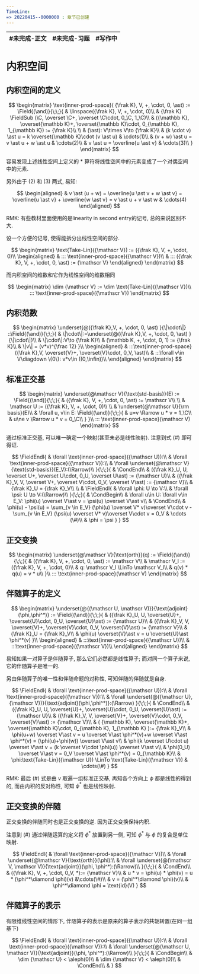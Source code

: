 ```yaml
---
TimeLine: 
=> 20220415--0000000 : 章节已创建
---
```

| #未完成-正文 | #未完成-习题 | #写作中 | 
| ------------ | ------------ | ------- |

# 内积空间

## 内积空间的定义

$$
\begin{matrix}
\text{inner-prod-space}(
   {\frak K},
    V, +, \cdot, 0, \ast) 
:= \Field{(\and)}{\;\;}{
    & \linspace({\frak K}, V, +, \cdot, 0)\\
    & {\frak K} \FieldSub (\C, \overset \C+, \overset \C\cdot, 0_\C, 1_\C)\\
    & ({\mathbb K}, \overset{\mathbb K}+, \overset{\mathbb K}\cdot, 0_{\mathbb K}, 1_{\mathbb K}) := {\frak K}\\
    \\
    & (\ast): V\times V\to {\frak K}\\
    & (k \cdot v) \ast u = k \overset{\mathbb K}\cdot (v \ast u) & \cdots(1)\\
    & (v + w) \ast u = v \ast u + w \ast u & \cdots(2)\\
    & v \ast u = \overline{u \ast v} & \cdots(3)\\
}
\end{matrix}
$$

容易发现上述线性空间上定义的 $\ast$ 算符将线性空间中的元素变成了一个对偶空间中的元素. 

另外由于 $(2)$ 和 $(3)$ 两式, 易知: 

$$
\begin{aligned}
& v \ast (u + w) = \overline{u \ast v + w \ast v} 
= \overline{u \ast v} + \overline{w \ast v}
= v \ast u + v \ast w
& \cdots(4)
\end{aligned}
$$

RMK: 有些教材里面使用的是linearity in second entry的记号, 总的来说区别不大. 

设一个方便的记号, 使得能拆分出线性空间的部分. 

$$
\begin{matrix}
\text{Take-Lin}({\mathscr V}) := ({\frak K}, V, +, \cdot, 0)\\
\begin{aligned}
    & ::: \text{inner-prod-space}({\mathscr V})\\
    & ::: ({\frak K}, V, +, \cdot, 0, \ast)  := {\mathscr V}
\end{aligned}
\end{matrix}
$$

而内积空间的维数和它作为线性空间的维数相同

$$
\begin{matrix}
\dim {\mathscr V} := \dim \text{Take-Lin}({\mathscr V})\\
::: \text{inner-prod-space}({\mathscr V})
\end{matrix}
$$

## 内积范数

$$
\begin{matrix}
\underset{@({\frak K},V, +, \cdot, 0, \ast) }{\|\cdot\|}
::\Field{(\and)}{\;\;}{
    & \|\cdot\|:=\underset{@({\frak K},V, +, \cdot, 0, \ast) }{\|\cdot\|}\\
    & \|\cdot\|:V\to {\frak K}\\
    & (\mathbb K, +, \cdot, 0, 1) := {\frak K}\\
    & \|v\| = (v*v)^{\frac 12}
}\\
\begin{aligned}
    & :::\text{inner-prod-space}({\frak K},V, \overset{V}+, \overset{V}\cdot, 0_V, \ast)\\
    & :::\forall v\in V\diagdown \{0\}: v*v\in ((0,\infin))\\
\end{aligned}
\end{matrix}
$$

## 标准正交基

$$
\begin{matrix}
\underset{@\mathscr V}{\text{std-basis}}(E)
:= \Field{(\and)}{\;\;}{
    & ({\frak K}, V, +, \cdot, 0, \ast) := \mathscr V\\
    \\
    & \mathscr U := ({\frak K}, V, +, \cdot, 0)\\
    \\
    & \underset{@\mathscr U}{\rm basis}(E)\\
    & \forall u, v\in E: \Field{(\and)}{\;\;}{
        & u=v \Rarrow u * v = 1_\C\\
        & u\ne v \Rarrow u * v = 0_\C\\
    }
}\\
::: \text{inner-prod-space}(\mathscr V)
\end{matrix}
$$

通过标准正交基, 可以唯一确定一个映射(甚至未必是线性映射). 注意到式 $(\#)$ 即可得证. 

$$
\FieldEndl{
    & \forall \text{inner-prod-space}({\mathscr U}):\\
    & \forall \text{inner-prod-space}({\mathscr V}):\\
    & \forall \underset{@\mathscr V}{\text{std-basis}}(E_V):(\Rarrow)\\
}{\;\;}{
    & \CondEnd\\
    & ({\frak K}_U, U, \overset U+, \overset U\cdot, 0_U, \overset U\ast) := {\mathscr U}\\
    & ({\frak K}_V, V, \overset V+, \overset V\cdot, 0_V, \overset V\ast) := {\mathscr V}\\
    & {\frak K}_U = {\frak K}_V\\
    \\
    & \FieldEndl{
        & \forall \phi: U \to V:\\
        & \forall \psi: U \to V:(\Rarrow)\\ 
    }{\;\;}{
        & \CondBegin\\
        & \forall u\in U: \forall v\in E_V:
            \phi(u) \overset V\ast v = \psi(u) \overset V\ast v\\
         & \CondEnd\\
         & \phi(u) - \psi(u) 
             = \sum_{v \in E_V} (\phi(u) \overset V* v)\overset V\cdot v  
             - \sum_{v \in E_V} (\psi(u) \overset V* v)\overset V\cdot v 
             = 0_V & \cdots (\#)\\
         & \phi = \psi
    }
}
$$

## 正交变换

$$
\begin{matrix}
\underset{@\mathscr V}{\text{orth}}(q) := 
\Field{(\and)}{\;\;}{
    & ({\frak K}, V, +, \cdot, 0, \ast) := \mathscr V\\
    & \mathscr V_l := ({\frak K}, V, +, \cdot, 0)\\
    & q: \mathscr V_l \LinTo \mathscr V_l\\
    & q(v) * q(u) = v * u\\
}\\
::: \text{inner-prod-space}(\mathscr V)
\end{matrix}
$$

## 伴随算子的定义

$$
\begin{matrix}
\underset{@{(\mathscr U, \mathscr V)}}{\text{adjoint}(\phi,\phi^*)}
:=
\Field{(\and)}{\;\;}{
    & ({\frak K}_U, U, \overset{U}+, \overset{U}\cdot, 0_U, \overset{U}\ast)  := {\mathscr U}\\ 
    & ({\frak K}_V, V, \overset{V}+, \overset{V}\cdot, 0_V, \overset{V}\ast)  := {\mathscr V}\\
    & {\frak K}_U = {\frak K}_V\\
    & \phi(u) \overset{V}\ast v = u \overset{U}\ast \phi^*(v)
}\\
\begin{aligned}
& :::\text{inner-prod-space}({\mathscr U})\\
& :::\text{inner-prod-space}({\mathscr V})\\
\end{aligned}
\end{matrix}
$$

易知如果一对算子是伴随算子, 那么它们必然都是线性算子; 而对同一个算子来说, 它的伴随算子是唯一的. 

另由伴随算子的唯一性和伴随命题的对称性, 可知伴随的伴随就是自身. 

$$
\FieldEndl{
    & \forall \text{inner-prod-space}({\mathscr U}):\\
    & \forall \text{inner-prod-space}({\mathscr V}):\\
    & \forall \underset{@({\mathscr U}, {\mathscr V})}{\text{adjoint}(\phi,\phi^*)}:(\Rarrow)
}{\;\;}{
    & \CondEnd\\
    & ({\frak K}_U, U, \overset{U}+, \overset{U}\cdot, 0_U, \overset{U}\ast)  := {\mathscr U}\\ 
    & ({\frak K}_V, V, \overset{V}+, \overset{V}\cdot, 0_V, \overset{V}\ast)  := {\mathscr V}\\
    & (
        {\mathbb K}, \overset{\mathbb K}+,
         \overset{\mathbb K}\cdot, 0_{\mathbb K}, 1_{\mathbb K}
     ):= {\frak K}_V\\
    & \phi(u+w) \overset V\ast v 
        = u \overset V\ast \phi^*(v)+w \overset V\ast \phi^*(v)
        = (\phi(u)+\phi(w)) \overset V\ast v\\
    & \phi(k \overset U\cdot u) \overset V\ast v 
        = (k \overset V\cdot \phi(u)) \overset V\ast v\\
    & \phi(0_U) \overset V\ast v
        = 0_V \overset V\ast \phi^*(v) 
        = 0_{\mathbb K}\\
    & \phi:\text{Take-Lin}({\mathscr U}) \LinTo \text{Take-Lin}({\mathscr V}) & \cdots(\#)
}
$$

RMK: 最后 $(\#)$ 式是由 $v$ 取遍一组标准正交基, 再知各个方向上 $\phi$ 都是线性的得到的, 而由内积的反对称性, 可知 $\phi^*$ 也是线性映射. 

## 正交变换的伴随

正交变换的伴随同时也是正交变换的逆. 因为正交变换保持内积. 

注意到 $(\#)$ 通过伴随运算的定义将 $\phi^*$ 放置到另一侧, 可知 $\phi^*$ 与 $\phi$ 的复合是单位映射. 

$$
\FieldEndl{
    & \forall \text{inner-prod-space}({\mathscr V})\\
    & \forall \underset{@\mathscr V}{\text{orth}}(\phi):\\
    & \forall \underset{@(\mathscr V, \mathscr V)}{\text{adjoint}}(\phi, \phi^*):(\Rarrow)\\
}{\;\;}{
    & \CondEnd\\
    & ({\frak K}, V, +, \cdot, 0_V, *):= {\mathscr V}\\
    & u * v = \phi(u) * \phi(v) = u * (\phi^*\diamond \phi)(v)
        &\cdots(\#)\\
    & v = (\phi^*\diamond \phi)(v)\\
    & \phi^*\diamond \phi = \text{id}(V)
}
$$

## 伴随算子的表示

有限维线性空间的情形下, 伴随算子的表示是原来的算子表示的共轭转置(在同一组基下)

$$
\FieldEndl{
    & \forall \text{inner-prod-space}({\mathscr U}):\\
    & \forall \text{inner-prod-space}({\mathscr V}):\\
    & \forall \underset{@(\mathscr U, \mathscr V)}{\text{adjoint}}(\phi, \phi^*):(\Rarrow)\\
}{\;\;}{
    & \CondBegin\\
    & \dim {\mathscr U} < \aleph(0)\\
    & \dim {\mathscr V} < \aleph(0)\\
    & \CondEnd\\
    & 
}
$$
